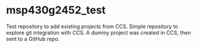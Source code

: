 # msp430g2452_test
Test repository to add existing projects from CCS.
Simple repository to explore git integration with CCS.
A dummy project was created in CCS, then sent to a GitHub repo.
